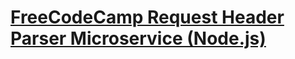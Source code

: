 # [FreeCodeCamp Request Header Parser Microservice (Node.js)](https://www.freecodecamp.org/learn/apis-and-microservices/apis-and-microservices-projects/request-header-parser-microservice)
